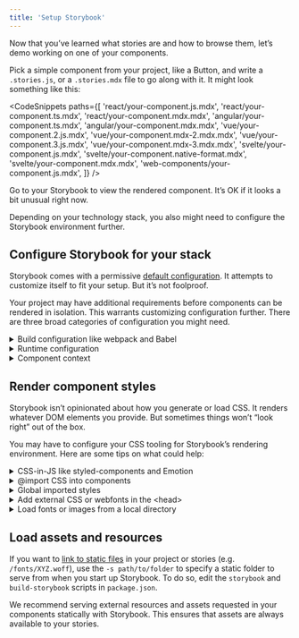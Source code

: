 ```yaml
---
title: 'Setup Storybook'
---
```


Now that you’ve learned what stories are and how to browse them, let’s demo working on one of your components.

Pick a simple component from your project, like a Button, and write a `.stories.js`, or a `.stories.mdx` file to go along with it. It might look something like this:

<!-- prettier-ignore-start -->

<CodeSnippets
  paths={[
    'react/your-component.js.mdx',
    'react/your-component.ts.mdx',
    'react/your-component.mdx.mdx',
    'angular/your-component.ts.mdx',
    'angular/your-component.mdx.mdx',
    'vue/your-component.2.js.mdx',
    'vue/your-component.mdx-2.mdx.mdx',
    'vue/your-component.3.js.mdx',
    'vue/your-component.mdx-3.mdx.mdx',
    'svelte/your-component.js.mdx',
    'svelte/your-component.native-format.mdx',
    'svelte/your-component.mdx.mdx',
    'web-components/your-component.js.mdx',
  ]}
/>

<!-- prettier-ignore-end -->

Go to your Storybook to view the rendered component. It’s OK if it looks a bit unusual right now.

Depending on your technology stack, you also might need to configure the Storybook environment further.

## Configure Storybook for your stack

Storybook comes with a permissive [default configuration](../configure/overview.md). It attempts to customize itself to fit your setup. But it’s not foolproof.

Your project may have additional requirements before components can be rendered in isolation. This warrants customizing configuration further. There are three broad categories of configuration you might need.

<details>
<summary>Build configuration like webpack and Babel</summary>

If you see errors on the CLI when you run the `yarn storybook` command. It’s likely you need to make changes to Storybook’s build configuration. Here are some things to try:

- [Presets](../addons/addon-types.md) bundle common configurations for various technologies into Storybook. In particular presets exist for Create React App, SCSS and Ant Design.
- Specify a custom [Babel configuration](../configure/babel.md#custom-babel-config) for Storybook. Storybook automatically tries to use your project’s config if it can.
- Adjust the [webpack configuration](../configure/webpack.md) that Storybook uses. Try patching in your own configuration if needed.

</details>

<details>
<summary>Runtime configuration</summary>

If Storybook builds but you see an error immediately when connecting to it in the browser, then chances are one of your input files is not compiling/transpiling correctly to be interpreted by the browser. Storybook supports modern browsers and IE11, but you may need to check the Babel and webpack settings (see above) to ensure your component code works correctly.

</details>

<details id="component-context" name="component-context">
<summary>Component context</summary>

If a particular story has a problem rendering, often it means your component expects a certain environment is available to the component.

A common frontend pattern is for components to assume that they render in a certain “context” with parent components higher up the rendering hierarchy (for instance theme providers)

Use [decorators](../writing-stories/decorators.md) to “wrap” every story in the necessary context providers. [`.storybook/preview.js`](../configure/overview.md#configure-story-rendering) allows you to customize how components render in Canvas, the preview iframe. In this decorator example, we wrap every component rendered in Storybook with `ThemeProvider`.

<!-- prettier-ignore-start -->

<CodeSnippets
  paths={[
    'react/storybook-preview-with-styled-components-decorator.js.mdx',
    'vue/storybook-preview-with-styled-components-decorator.js.mdx',
    'angular/storybook-preview-with-styled-components-decorator.ts.mdx'
  ]}
/>

<!-- prettier-ignore-end -->

</details>

## Render component styles

Storybook isn’t opinionated about how you generate or load CSS. It renders whatever DOM elements you provide. But sometimes things won’t “look right” out of the box.

You may have to configure your CSS tooling for Storybook’s rendering environment. Here are some tips on what could help:

<details>
  <summary>CSS-in-JS like styled-components and Emotion</summary>

If you are using CSS-in-JS, chances are your styles are working because they’re generated in JavaScript and served alongside each component.

Theme users may need to add a decorator to `.storybook/preview.js`, [see above](#component-context).

</details>

<details>
  <summary>@import CSS into components</summary>

Storybook allows you to import CSS files in your components directly. But in some cases you may need to [tweak the webpack config](../configure/webpack.md#extendingstorybooks-webpack-config). Angular components require [a special import](../configure/styling-and-css.md#importing-css-files).

</details>

<details>
  <summary>Global imported styles</summary>

If you have global imported styles, create a file called [`.storybook/preview.js`](../configure/overview.md#configure-story-rendering) and import the styles there. The styles will be added by Storybook automatically for all stories.

</details>

<details>
  <summary>Add external CSS or webfonts in the &lt;head&gt;</summary>

Alternatively, if you want to inject a CSS link tag to the `<head>` directly (or some other resource like a webfont link), you can use [`.storybook/preview-head.html`](../configure/story-rendering.md#adding-to-&#60head&#62) to add arbitrary HTML.

</details>

<details>
  <summary>Load fonts or images from a local directory</summary>

If you're referencing fonts or images from a local directory, you'll need to configure the Storybook script to [serve the static files](../configure/images-and-assets).

</details>

## Load assets and resources

If you want to [link to static files](../configure/images-and-assets.md) in your project or stories (e.g. `/fonts/XYZ.woff`), use the `-s path/to/folder` to specify a static folder to serve from when you start up Storybook. To do so, edit the `storybook` and `build-storybook` scripts in `package.json`.

We recommend serving external resources and assets requested in your components statically with Storybook. This ensures that assets are always available to your stories.
